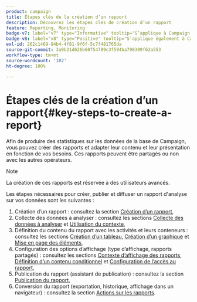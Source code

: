 ```yaml
---
product: campaign
title: Étapes clés de la création dʼun rapport
description: Découvrez les étapes clés de création dʼun rapport
feature: Reporting, Monitoring
badge-v7: label="v7" type="Informative" tooltip="S’applique à Campaign Classic v7"
badge-v8: label="v8" type="Positive" tooltip="S’applique également à Campaign v8"
exl-id: 262c1469-94b4-4f81-9f6f-5c7f481765da
source-git-commit: 3a9b21d626b60754789c3f594ba798309f62a553
workflow-type: tm+mt
source-wordcount: '182'
ht-degree: 100%

---
```


# Étapes clés de la création d’un rapport{#key-steps-to-create-a-report}



Afin de produire des statistiques sur les données de la base de Campaign, vous pouvez créer des rapports et adapter leur contenu et leur présentation en fonction de vos besoins. Ces rapports peuvent être partagés ou non avec les autres opérateurs.

>[!NOTE]
>
>La création de ces rapports est réservée à des utilisateurs avancés.

Les étapes nécessaires pour créer, publier et diffuser un rapport d&#39;analyse sur vos données sont les suivantes :

1. Création dʼun rapport : consultez la section [Création dʼun rapport](../../reporting/using/creating-a-new-report.md),
1. Collecte des données à analyser : consultez les sections [Collecte des données à analyser](../../reporting/using/collecting-data-to-analyze.md) et [Utilisation du contexte](../../reporting/using/using-the-context.md),
1. Définition du contenu du rapport avec les activités et leurs conteneurs : consultez les sections [Création dʼun tableau](../../reporting/using/creating-a-table.md), [Création dʼun graphique](../../reporting/using/creating-a-chart.md) et [Mise en page des éléments](../../reporting/using/element-layout.md),
1. Configuration des options d’affichage (type d’affichage, rapports partagés) : consultez les sections [Contexte d’affichage des rapports](../../reporting/using/configuring-access-to-the-report.md#report-display-context), [Définition dʼun contenu conditionnel](../../reporting/using/defining-a-conditional-content.md) et [Configuration de l’accès au rapport](../../reporting/using/configuring-access-to-the-report.md),
1. Publication du rapport (assistant de publication) : consultez la section [Publication du rapport](../../reporting/using/configuring-access-to-the-report.md#publishing-the-report),
1. Conversion du rapport (exportation, historique, affichage dans un navigateur) : consultez la section [Actions sur les rapports](../../reporting/using/actions-on-reports.md).
